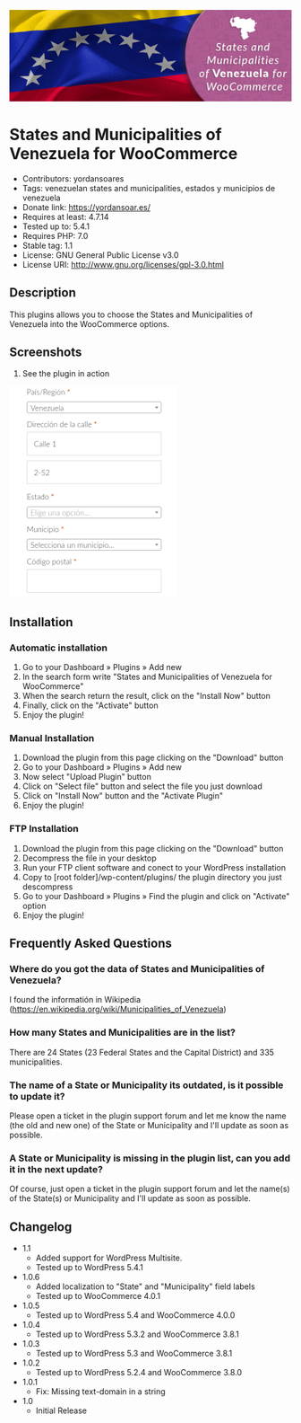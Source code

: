 <a href="#!"><img src="https://github.com/YordanSoares/states-and-municipalities-of-venezuela-for-woocommerce/raw/master/assets/banner-1544x500.png" alt="Plugin banner" title="States and Municipalities of Venezuela for WooCommerce"/></a>

# States and Municipalities of Venezuela for WooCommerce
* Contributors: yordansoares
* Tags: venezuelan states and municipalities, estados y municipios de venezuela
* Donate link: https://yordansoar.es/
* Requires at least: 4.7.14
* Tested up to: 5.4.1
* Requires PHP: 7.0
* Stable tag: 1.1
* License: GNU General Public License v3.0
* License URI: http://www.gnu.org/licenses/gpl-3.0.html

## Description
This plugins allows you to choose the States and Municipalities of Venezuela into the WooCommerce options.

## Screenshots
1. See the plugin in action

<img src="https://raw.githubusercontent.com/YordanSoares/states-and-municipalities-of-venezuela-for-woocommerce/master/assets/screenshot-1.gif" width="300" title="Plugin in action" alt="International telephone input">

## Installation
### Automatic installation
1. Go to your Dashboard » Plugins » Add new
2. In the search form write "States and Municipalities of Venezuela for WooCommerce"
3. When the search return the result, click on the "Install Now" button
4. Finally, click on the "Activate" button
5. Enjoy the plugin!

### Manual Installation 
1. Download the plugin from this page clicking on the "Download" button
2. Go to your Dashboard » Plugins » Add new
3. Now select "Upload Plugin" button
4. Click on "Select file" button and select the file you just download
5. Click on "Install Now" button and the "Activate Plugin"
6. Enjoy the plugin!

### FTP Installation
1. Download the plugin from this page clicking on the "Download" button
2. Decompress the file in your desktop
3. Run your FTP client software and conect to your WordPress installation
4. Copy to [root folder]/wp-content/plugins/ the plugin directory you just descompress
5. Go to your Dashboard » Plugins » Find the plugin and click on "Activate" option
6. Enjoy the plugin!

## Frequently Asked Questions
### Where do you got the data of States and Municipalities of Venezuela?
I found the informatión in Wikipedia (https://en.wikipedia.org/wiki/Municipalities_of_Venezuela)

### How many States and Municipalities are in the list?
There are 24 States (23 Federal States and the Capital District) and 335 municipalities.

### The name of a State or Municipality its outdated, is it possible to update it? 
Please open a ticket in the plugin support forum and let me know the name (the old and new one) of the State or Municipality and I'll update as soon as possible.

### A State or Municipality is missing in the plugin list, can you add it in the next update?
Of course, just open a ticket in the plugin support forum and let the name(s) of the State(s) or Municipality and I'll update as soon as possible.

## Changelog
* 1.1
  * Added support for WordPress Multisite.
  * Tested up to WordPress 5.4.1
* 1.0.6
  * Added localization to "State" and "Municipality" field labels
  * Tested up to WooCommerce 4.0.1
* 1.0.5
  * Tested up to WordPress 5.4 and WooCommerce 4.0.0
* 1.0.4
  * Tested up to WordPress 5.3.2 and WooCommerce 3.8.1
* 1.0.3
  * Tested up to WordPress 5.3 and WooCommerce 3.8.1
* 1.0.2
  * Tested up to WordPress 5.2.4 and WooCommerce 3.8.0
* 1.0.1
  * Fix: Missing text-domain in a string
* 1.0
  * Initial Release
